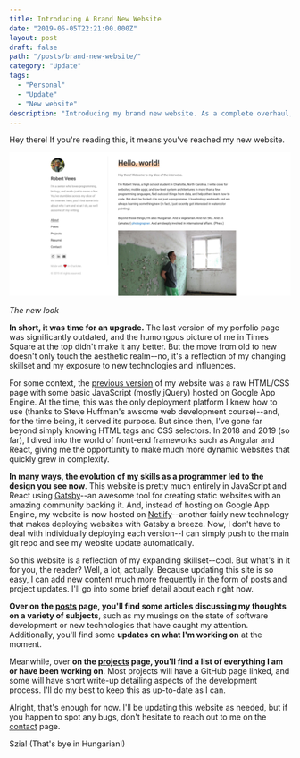 ```yaml
---
title: Introducing A Brand New Website
date: "2019-06-05T22:21:00.000Z"
layout: post
draft: false
path: "/posts/brand-new-website/"
category: "Update"
tags:
  - "Personal"
  - "Update"
  - "New website"
description: "Introducing my brand new website. As a complete overhaul, this website offers much more info about what I'm up to, as well as the projects I'm involved in. Additionally, there's now space for posts about my thoughts on various subjects in addition to updates on my projects."
---
```


Hey there! If you're reading this, it means you've reached my new website.


![The new look](./newLook.jpg)

*The new look*

**In short, it was time for an upgrade.** The last version of my porfolio page was significantly outdated, and the humongous picture of me in Times Square at the top didn't make it any better. But the move from old to new doesn't only touch the aesthetic realm--no, it's a reflection of my changing skillset and my exposure to new technologies and influences.

For some context, the [previous version](https://github.com/thedeveloper733/RobertVeres.com_2017_2018) of my website was a raw HTML/CSS page with some basic JavaScript (mostly jQuery) hosted on Google App Engine. At the time, this was the only deployment platform I knew how to use (thanks to Steve Huffman's awsome web development course)--and, for the time being, it served its purpose. But since then, I've gone far beyond simply knowing HTML tags and CSS selectors. In 2018 and 2019 (so far), I dived into the world of front-end frameworks such as Angular and React, giving me the opportunity to make much more dynamic websites that quickly grew in complexity.

**In many ways, the evolution of my skills as a programmer led to the design you see now**. This website is pretty much entirely in JavaScript and React using [Gatsby](https://www.gatsbyjs.org/)--an awesome tool for creating static websites with an amazing community backing it. And, instead of hosting on Google App Engine, my website is now hosted on [Netlify](https://www.netlify.com/)--another fairly new technology that makes deploying websites with Gatsby a breeze. Now, I don't have to deal with individually deploying each version--I can simply push to the main git repo and see my website update automatically.

So this website is a reflection of my expanding skillset--cool. But what's in it for you, the reader? Well, a lot, actually. Because updating this site is so easy, I can add new content much more frequently in the form of posts and project updates. I'll go into some brief detail about each right now.

**Over on the [posts](/posts/) page, you'll find some articles discussing my thoughts on a variety of subjects**, such as my musings on the state of software development or new technologies that have caught my attention. Additionally, you'll find some **updates on what I'm working on** at the moment.

Meanwhile, over **on the [projects](/projects/) page, you'll find a list of everything I am or have been working on**. Most projects will have a GitHub page linked, and some will have short write-up detailing aspects of the development process. I'll do my best to keep this as up-to-date as I can.

Alright, that's enough for now. I'll be updating this website as needed, but if you happen to spot any bugs, don't hesitate to reach out to me on the [contact](/contact/) page.

Szia! (That's bye in Hungarian!)